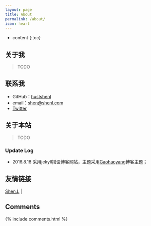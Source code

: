 ```yaml
---
layout: page
title: About
permalink: /about/
icon: heart
---
```


* content
{:toc}

## 关于我

> TODO

## 联系我

* GitHub：[hustshenl](https://github.com/hustshenl)
* email：shen@shenl.com
* [Twitter](https://twitter.com/hustshenl)

## 关于本站

> TODO

### Update Log

* 2016.8.18 采用jekyll搭设博客网站，主题采用[Gaohaoyang](https://gaohaoyang.github.io/about/)博客主题；

## 友情链接

[Shen.L](http://www.shenl.com) \| 

## Comments

{% include comments.html %}
